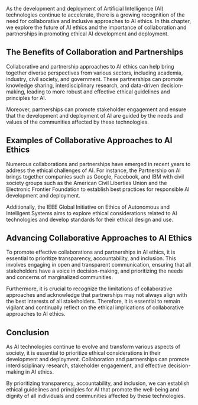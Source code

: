 

As the development and deployment of Artificial Intelligence (AI) technologies continue to accelerate, there is a growing recognition of the need for collaborative and inclusive approaches to AI ethics. In this chapter, we explore the future of AI ethics and the importance of collaboration and partnerships in promoting ethical AI development and deployment.

The Benefits of Collaboration and Partnerships
----------------------------------------------

Collaborative and partnership approaches to AI ethics can help bring together diverse perspectives from various sectors, including academia, industry, civil society, and government. These partnerships can promote knowledge sharing, interdisciplinary research, and data-driven decision-making, leading to more robust and effective ethical guidelines and principles for AI.

Moreover, partnerships can promote stakeholder engagement and ensure that the development and deployment of AI are guided by the needs and values of the communities affected by these technologies.

Examples of Collaborative Approaches to AI Ethics
-------------------------------------------------

Numerous collaborations and partnerships have emerged in recent years to address the ethical challenges of AI. For instance, the Partnership on AI brings together companies such as Google, Facebook, and IBM with civil society groups such as the American Civil Liberties Union and the Electronic Frontier Foundation to establish best practices for responsible AI development and deployment.

Additionally, the IEEE Global Initiative on Ethics of Autonomous and Intelligent Systems aims to explore ethical considerations related to AI technologies and develop standards for their ethical design and use.

Advancing Collaborative Approaches to AI Ethics
-----------------------------------------------

To promote effective collaborations and partnerships in AI ethics, it is essential to prioritize transparency, accountability, and inclusion. This involves engaging in open and transparent communication, ensuring that all stakeholders have a voice in decision-making, and prioritizing the needs and concerns of marginalized communities.

Furthermore, it is crucial to recognize the limitations of collaborative approaches and acknowledge that partnerships may not always align with the best interests of all stakeholders. Therefore, it is essential to remain vigilant and continually reflect on the ethical implications of collaborative approaches to AI ethics.

Conclusion
----------

As AI technologies continue to evolve and transform various aspects of society, it is essential to prioritize ethical considerations in their development and deployment. Collaboration and partnerships can promote interdisciplinary research, stakeholder engagement, and effective decision-making in AI ethics.

By prioritizing transparency, accountability, and inclusion, we can establish ethical guidelines and principles for AI that promote the well-being and dignity of all individuals and communities affected by these technologies.
